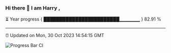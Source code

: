 ### Hi there 👋 I am Harry , 

⏳ Year progress { ████████████████████████▁▁▁▁▁▁ } 82.91 %

---

⏰ Updated on Mon, 30 Oct 2023 14:54:15 GMT

![Progress Bar CI](https://github.com/duykhang68/duykhang68/workflows/Progress%20Bar%20CI/badge.svg)
